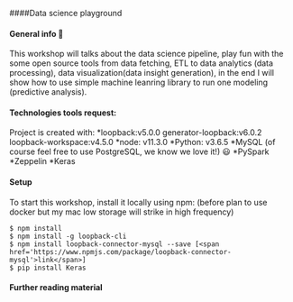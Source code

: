 ####Data science playground 
#### General info :information_desk_person: 
This workshop will talks about the data science pipeline, play fun with the some open source tools from data fetching, ETL to data analytics (data processing), data visualization(data insight generation), in the end I will show how to use simple machine leanring library to run one modeling (predictive analysis).  
	
#### Technologies tools request: 
Project is created with: 
*loopback:v5.0.0 generator-loopback:v6.0.2 loopback-workspace:v4.5.0 
*node: v11.3.0 
*Python: v3.6.5
*MySQL (of course feel free to use PostgreSQL, we know we love it!) :smiley: 
*PySpark
*<span href= 'https://zeppelin.apache.org/docs/0.6.0/install/install.html'>Zeppelin</span>
*<span href='https://pypi.org/project/Keras/'>Keras</span>  

#### Setup 
To start this workshop, install it locally using npm: (before plan to use docker but my mac low storage will strike in high frequency) 
```
$ npm install
$ npm install -g loopback-cli 
$ npm install loopback-connector-mysql --save [<span href='https://www.npmjs.com/package/loopback-connector-mysql'>link</span>]
$ pip install Keras 
``` 
#### Further reading material 
